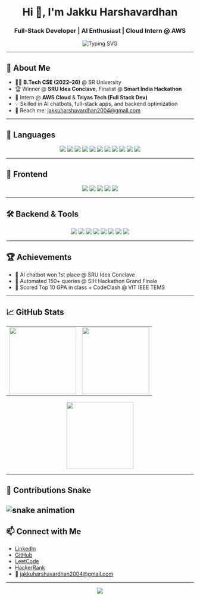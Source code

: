 <h1 align="center">Hi 👋, I'm Jakku Harshavardhan</h1>
<h3 align="center">Full-Stack Developer | AI Enthusiast | Cloud Intern @ AWS</h3>

<p align="center">
  <img src="https://readme-typing-svg.demolab.com?font=Fira+Code&size=20&pause=1000&center=true&vCenter=true&width=500&lines=B.Tech+CS+@+SR+University+(CGPA:+9.47);Full+Stack+%7C+AI+%7C+Cloud+Learner;Open+Source+%7C+Hackathons+%7C+Internships" alt="Typing SVG" />
</p>

---

## 🚀 About Me

- 🧑‍🎓 **B.Tech CSE (2022–26)** @ SR University  
- 🏆 Winner @ **SRU Idea Conclave**, Finalist @ **Smart India Hackathon**
- 🔭 Intern @ **AWS Cloud** & **Triyas Tech (Full Stack Dev)**
- 💡 Skilled in AI chatbots, full-stack apps, and backend optimization
- 📧 Reach me: jakkuharshavardhan2004@gmail.com

---

## 🔧 Languages

<p align="center">
  <img src="https://img.shields.io/badge/C-A8B9CC?style=for-the-badge&logo=c&logoColor=white"/>
  <img src="https://img.shields.io/badge/C++-00599C?style=for-the-badge&logo=c%2B%2B&logoColor=white"/>
  <img src="https://img.shields.io/badge/Java-007396.svg?style=for-the-badge&logo=java&logoColor=white"/>
  <img src="https://img.shields.io/badge/JavaScript-F7DF1E.svg?style=for-the-badge&logo=javascript&logoColor=black"/>
  <img src="https://img.shields.io/badge/HTML-E34F26.svg?style=for-the-badge&logo=html5&logoColor=white"/>
  <img src="https://img.shields.io/badge/CSS-1572B6.svg?style=for-the-badge&logo=css3&logoColor=white"/>
  <img src="https://img.shields.io/badge/Python-3776AB?style=for-the-badge&logo=python&logoColor=white"/>
  <img src="https://img.shields.io/badge/TypeScript-3178C6?style=for-the-badge&logo=typescript&logoColor=white"/>
  <img src="https://img.shields.io/badge/PHP-777BB4?style=for-the-badge&logo=php&logoColor=white"/>
  <img src="https://img.shields.io/badge/Ruby-CC342D?style=for-the-badge&logo=ruby&logoColor=white"/>
  <img src="https://img.shields.io/badge/Dart-0175C2?style=for-the-badge&logo=dart&logoColor=white"/>
</p>

---

## 🎨 Frontend

<p align="center">
  <img src="https://img.shields.io/badge/Angular-DD0031?style=for-the-badge&logo=angular&logoColor=white"/>
  <img src="https://img.shields.io/badge/Next.js-000000?style=for-the-badge&logo=next.js&logoColor=white"/>
  <img src="https://img.shields.io/badge/React-61DAFB?style=for-the-badge&logo=react&logoColor=black"/>
  <img src="https://img.shields.io/badge/Tailwind_CSS-06B6D4?style=for-the-badge&logo=tailwind-css&logoColor=white"/>
  <img src="https://img.shields.io/badge/Flutter-02569B?style=for-the-badge&logo=flutter&logoColor=white"/>
</p>

---

## 🛠️ Backend & Tools

<p align="center">
  <img src="https://img.shields.io/badge/Node.js-339933?style=for-the-badge&logo=nodedotjs&logoColor=white"/>
  <img src="https://img.shields.io/badge/Express.js-000000?style=for-the-badge&logo=express&logoColor=white"/>
  <img src="https://img.shields.io/badge/Firebase-FFCA28.svg?style=for-the-badge&logo=firebase&logoColor=black"/>
  <img src="https://img.shields.io/badge/MySQL-4479A1?style=for-the-badge&logo=mysql&logoColor=white"/>
  <img src="https://img.shields.io/badge/SQLite-003B57.svg?style=for-the-badge&logo=sqlite&logoColor=white"/>
  <img src="https://img.shields.io/badge/AWS-232F3E?style=for-the-badge&logo=amazonaws&logoColor=white"/>
  <img src="https://img.shields.io/badge/Postman-FF6C37?style=for-the-badge&logo=postman&logoColor=white"/>
  <img src="https://img.shields.io/badge/Git-F05032?style=for-the-badge&logo=git&logoColor=white"/>
</p>

---

## 🏆 Achievements

- 🥇 AI chatbot won 1st place @ SRU Idea Conclave
- 💬 Automated 150+ queries @ SIH Hackathon Grand Finale
- 🧠 Scored Top 10 GPA in class + CodeClash @ VIT IEEE TEMS

---

## 📈 GitHub Stats

<table align="center">
<tr>
  <td><img src="https://github-readme-stats.vercel.app/api?username=Harshavardhanjakku&show_icons=true&theme=gruvbox" height="180"/></td>
  <td><img src="https://github-readme-stats.vercel.app/api/top-langs/?username=Harshavardhanjakku&layout=compact&theme=gruvbox" height="180"/></td>
</tr>
</table>

<p align="center">
  <img src="https://github-readme-streak-stats.herokuapp.com/?user=Harshavardhanjakku&theme=gruvbox" height="180" />
</p>

---

## 🐍 Contributions Snake
  
![snake animation](https://github.com/Harshavardhanjakku/Harshavardhanjakku/blob/output/github-contribution-grid-snake2.svg)
---

## 📫 Connect with Me

- [LinkedIn](https://www.linkedin.com/in/harshavardhan-jakku-26672427a)
- [GitHub](https://github.com/Harshavardhanjakku)
- [LeetCode](https://leetcode.com/u/jakkuharshavardhan/)
- [HackerRank](https://www.hackerrank.com/profile/2203A51012harsha)
- 📧 jakkuharshavardhan2004@gmail.com

---

<p align="center">
  <img src="https://komarev.com/ghpvc/?username=Harshavardhanjakku&label=Profile%20views&color=0e75b6&style=flat" />
</p>
